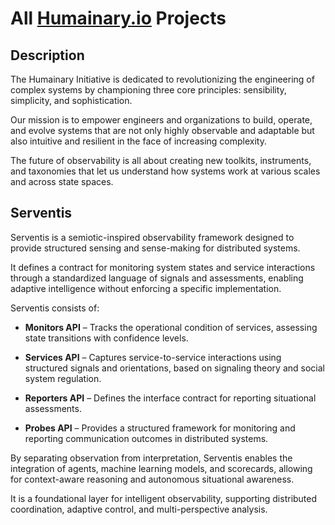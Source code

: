 # All [Humainary.io](https://humainary.io) Projects

## Description

The Humainary Initiative is dedicated to revolutionizing the engineering of complex systems by
championing three core principles: sensibility, simplicity, and sophistication.

Our mission is to empower engineers and organizations to build, operate, and evolve systems that are
not only highly observable and adaptable but also intuitive and resilient in the face of increasing
complexity.

The future of observability is all about creating new toolkits, instruments, and taxonomies that let
us understand how systems work at various scales and across state spaces.

## Serventis

Serventis is a semiotic-inspired observability framework designed to provide structured sensing and
sense-making for distributed systems.

It defines a contract for monitoring system states and service interactions through a standardized
language of signals and assessments, enabling adaptive intelligence without enforcing a specific
implementation.

Serventis consists of:

- **Monitors API** – Tracks the operational condition of services, assessing state transitions with
  confidence levels.

- **Services API** – Captures service-to-service interactions using structured signals and
  orientations, based on signaling theory and social system regulation.

- **Reporters API** – Defines the interface contract for reporting situational assessments.

- **Probes API** – Provides a structured framework for monitoring and reporting communication outcomes in distributed systems.

By separating observation from interpretation, Serventis enables the integration of agents, machine
learning models, and scorecards, allowing for context-aware reasoning and autonomous situational
awareness.

It is a foundational layer for intelligent observability, supporting distributed coordination,
adaptive control, and multi-perspective analysis.

